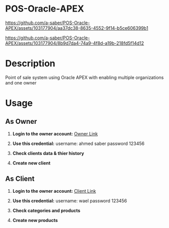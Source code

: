 # POS-Oracle-APEX
https://github.com/a-saber/POS-Oracle-APEX/assets/103177904/aa37dc38-8635-4552-9f14-b5ce606399b1

https://github.com/a-saber/POS-Oracle-APEX/assets/103177904/8b9d7da4-74a9-4f8d-a19b-218fd5f14d12

# Description
Point of sale system using Oracle APEX with enabling multiple organizations and one owner

# Usage

## As Owner
1. **Login to the owner account:**
[Owner Link](https://apex.oracle.com/pls/apex/r/ahmedsaberworkspace/pos-owner/login)

2. **Use this credential:**
username: ahmed saber
password 123456

3. **Check clients data & thier history**

4. **Create new client**
   
## As Client
1. **Login to the owner account:**
[Client Link](https://apex.oracle.com/pls/apex/r/ahmedsaberworkspace/pos-client/login)

2. **Use this credential:**
username: wael
password 123456

3. **Check categories and products**

4. **Create new products**
